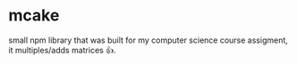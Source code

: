 # mcake

small npm library that was built for my computer science course assigment, it multiples/adds matrices 👍.


